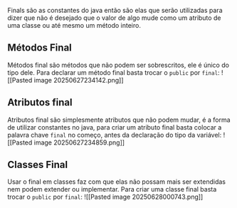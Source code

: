 Finals são as constantes do java então são elas que serão utilizadas para dizer que não é desejado que o valor de algo mude como um atributo de uma classe ou até mesmo um método inteiro.

## Métodos Final
Métodos final são métodos que não podem ser sobrescritos, ele é único do tipo dele.
Para declarar um método final basta trocar o `public` por `final`:
![[Pasted image 20250627234142.png]]

## Atributos final
Atributos final são simplesmente atributos que não podem mudar, é a forma de utilizar constantes no java, para criar um atributo final basta colocar a palavra chave `final` no começo, antes da declaração do tipo da variável:
![[Pasted image 20250627234859.png]]


## Classes Final
Usar o final em classes faz com que elas não possam mais ser extendidas nem podem extender ou implementar.
Para criar uma classe final basta trocar o `public` por `final`:
![[Pasted image 20250628000743.png]]
